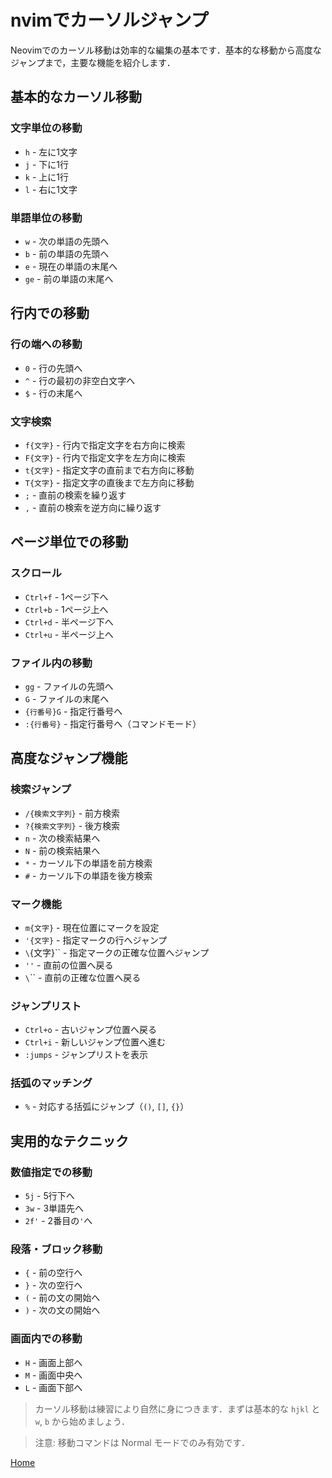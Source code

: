 # nvimでカーソルジャンプ

Neovimでのカーソル移動は効率的な編集の基本です．基本的な移動から高度なジャンプまで，主要な機能を紹介します．

## 基本的なカーソル移動

### 文字単位の移動
- `h` - 左に1文字
- `j` - 下に1行
- `k` - 上に1行
- `l` - 右に1文字

### 単語単位の移動
- `w` - 次の単語の先頭へ
- `b` - 前の単語の先頭へ
- `e` - 現在の単語の末尾へ
- `ge` - 前の単語の末尾へ

## 行内での移動

### 行の端への移動
- `0` - 行の先頭へ
- `^` - 行の最初の非空白文字へ
- `$` - 行の末尾へ

### 文字検索
- `f{文字}` - 行内で指定文字を右方向に検索
- `F{文字}` - 行内で指定文字を左方向に検索
- `t{文字}` - 指定文字の直前まで右方向に移動
- `T{文字}` - 指定文字の直後まで左方向に移動
- `;` - 直前の検索を繰り返す
- `,` - 直前の検索を逆方向に繰り返す

## ページ単位での移動

### スクロール
- `Ctrl+f` - 1ページ下へ
- `Ctrl+b` - 1ページ上へ
- `Ctrl+d` - 半ページ下へ
- `Ctrl+u` - 半ページ上へ

### ファイル内の移動
- `gg` - ファイルの先頭へ
- `G` - ファイルの末尾へ
- `{行番号}G` - 指定行番号へ
- `:{行番号}` - 指定行番号へ（コマンドモード）

## 高度なジャンプ機能

### 検索ジャンプ
- `/{検索文字列}` - 前方検索
- `?{検索文字列}` - 後方検索
- `n` - 次の検索結果へ
- `N` - 前の検索結果へ
- `*` - カーソル下の単語を前方検索
- `#` - カーソル下の単語を後方検索

### マーク機能
- `m{文字}` - 現在位置にマークを設定
- `'{文字}` - 指定マークの行へジャンプ
- `\`{文字}\`` - 指定マークの正確な位置へジャンプ
- `''` - 直前の位置へ戻る
- `\`\`` - 直前の正確な位置へ戻る

### ジャンプリスト
- `Ctrl+o` - 古いジャンプ位置へ戻る
- `Ctrl+i` - 新しいジャンプ位置へ進む
- `:jumps` - ジャンプリストを表示

### 括弧のマッチング
- `%` - 対応する括弧にジャンプ（`()`, `[]`, `{}`）

## 実用的なテクニック

### 数値指定での移動
- `5j` - 5行下へ
- `3w` - 3単語先へ
- `2f'` - 2番目の`'`へ

### 段落・ブロック移動
- `{` - 前の空行へ
- `}` - 次の空行へ
- `(` - 前の文の開始へ
- `)` - 次の文の開始へ

### 画面内での移動
- `H` - 画面上部へ
- `M` - 画面中央へ
- `L` - 画面下部へ


> <i class="fa fa-lightbulb-o"></i> 
> カーソル移動は練習により自然に身につきます．まずは基本的な `hjkl` と `w`, `b` から始めましょう．

> <i class="fa fa-exclamation-circle"></i>
> 注意: 移動コマンドは Normal モードでのみ有効です．

[<i class="fa fa-arrow-left"></i> Home](./)
